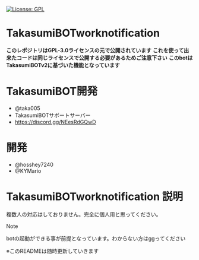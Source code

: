 [![License: GPL](https://img.shields.io/badge/License-GPL-yellow.svg)](https://opensource.org/licenses/GPL-3.0)
# TakasumiBOTworknotification
**このレポジトリはGPL-3.0ライセンスの元で公開されています**
**これを使って出来たコードは同じライセンスで公開する必要があるためご注意下さい**
**このbotはTakasumiBOTv2に基づいた機能となっています**
# TakasumiBOT開発
- @taka005
- TakasumiBOTサポートサーバー
- https://discord.gg/NEesRdGQwD 
# 開発
- @hosshey7240
- @KYMario
# TakasumiBOTworknotification 説明
複数人の対応はしておりません。完全に個人用と思ってください。<br>
> [!Note]
> botの起動ができる事が前提となっています。わからない方はggってください

※このREADMEは随時更新していきます

